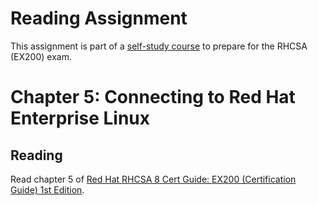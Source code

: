 # Reading Assignment
This assignment is part of a [self-study course](../README.md) to prepare for the RHCSA (EX200) exam.
# Chapter 5: Connecting to Red Hat Enterprise Linux

## Reading
Read chapter 5 of [Red Hat RHCSA 8 Cert Guide: EX200 (Certification Guide) 1st Edition](https://www.amazon.com/Red-RHCSA-Cert-Guide-Certification-dp-0135938139/dp/0135938139).
